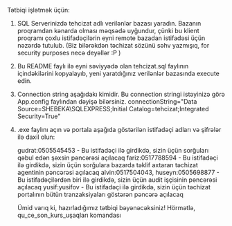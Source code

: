 ﻿Tətbiqi işlətmək üçün:

1. SQL Serverinizdə tehcizat adlı verilənlər bazası yaradın. Bazanın proqramdan kənarda olması məqsədə uyğundur,
   çünki bu klient proqramı çoxlu istifadəçilərin eyni remote bazadan istifadəsi üçün nəzərdə tutulub.
   (Biz bilərəkdən təchizat sözünü səhv yazmışıq, for security purposes necə deyəllər :P )

2. Bu README faylı ilə eyni səviyyədə olan tehcizat.sql faylının içindəkilərini kopyalayıb,
   yeni yaratdığınız verilənlər bazasında execute edin.

3. Connection string aşağıdakı kimidir. Bu connection stringi istəyinizə görə App.config faylından dəyişə bilərsiniz.
   connectionString="Data Source=SHEBEKA\SQLEXPRESS;Initial Catalog=tehcizat;Integrated Security=True"

4. .exe faylını açın və portala aşağıda göstərilən istifadəçi adları və şifrələr ilə daxil olun:

   gudrat:0505545453   - Bu istifadəçi ilə girdikdə, sizin üçün sorğuları qəbul edən şəxsin pəncərəsi açılacaq
   fariz:0517788594    - Bu istifadəçi ilə girdikdə, sizin üçün sorğulara bazarda təklif axtaran təchizat agentinin pəncərəsi açılacaq
   alvin:0517504043, huseyn:0505698877    - Bu istifadəçilərdən biri ilə girdikdə, sizin üçün audit işçisinin pəncərəsi açılacaq
   yusif:yusifov       - Bu istifadəçi ilə girdikdə, sizin üçün təchizat portalının bütün tranzaksiyaları göstərən pəncərə açılacaq

   Ümid varıq ki, hazırladığımız tətbiqi bəyənəcəksiniz!
   Hörmətlə, qu_ce_son_kurs_uşaqları komandası